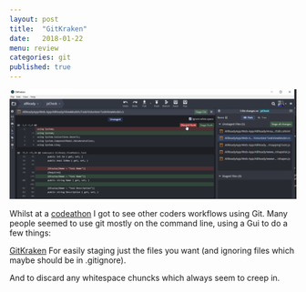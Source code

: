 ```yaml
---
layout: post
title:  "GitKraken"
date:   2018-01-22
menu: review
categories: git
published: true 
---
```

![Menu](/assets/2018-01-22-AllReady/gitk.png)

Whilst at a [codeathon](https://davemateer.com/allready/2018/01/21/AllReady-Codeathon.html) I got to see other coders workflows using Git. Many people seemed to use git mostly on the command line, using a Gui to do a few things:

[GitKraken](https://www.gitkraken.com/)
For easily staging just the files you want (and ignoring files which maybe should be in .gitignore).

And to discard any whitespace chuncks which always seem to creep in.

